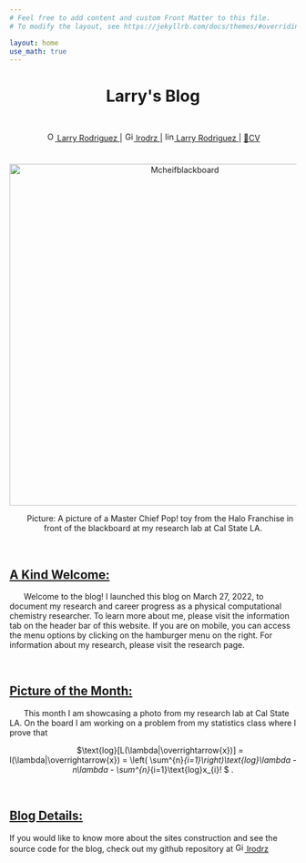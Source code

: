 ```yaml
---
# Feel free to add content and custom Front Matter to this file.
# To modify the layout, see https://jekyllrb.com/docs/themes/#overriding-theme-defaults

layout: home
use_math: true
---
```


<style type="text/css" media="screen">
  .center {
    margin: 10px auto;
    text-align: center;
  }
  p { text-indent: 25px; 
  }
  noind {
    text-indent: 0;
  }
</style>
<!-- Legend:           -->
<!-- noind = no indent -->

<div class="center">
<h1>Larry's Blog</h1>
</div>

<br>

<!-- Professional Socials -->
<div class="center">

<a href="https://orcid.org/0000-0002-2527-7204">
    <img alt="ORCID logo" src="https://info.orcid.org/wp-content/uploads/2019/11/orcid_16x16.png" width="16" height="16" />
    Larry Rodriguez
</a> |
<a href="https://github.com/lrodrz">
    <img alt="GitHub logo" src="https://github.githubassets.com/images/modules/logos_page/GitHub-Mark.png" width="16" height="16" />
    lrodrz
</a> |
<a href="https://www.linkedin.com/in/larry-r-073154203">
    <img alt="linkedinlogo" src="https://i.ibb.co/d25fhd6/In-Blue-96-2x.png" width="16" height="16" />
    Larry Rodriguez
</a> |
<a href="https://docs.google.com/document/d/1-94z5pGH82ASRE35aLlTAT7hAanZYivD/edit?usp=sharing&ouid=105026313310214492121&rtpof=true&sd=true">📄CV</a>

</div>
<!-- end Professional Socials -->

<br>

<div class="center">
<img src="https://i.ibb.co/cC8qBxk/IMG-9701.jpg" alt="Mcheifblackboard" title="MasterCheifBlackboard" width=600>


<p>Picture: A picture of a Master Chief Pop! toy from the Halo Franchise in front of the blackboard at my research lab at Cal State LA. </p></div>
<!-- must put the p and div at the end of the sentence here -->


<br>

<h2><u>A Kind Welcome: </u></h2>

Welcome to the blog! I launched this blog on March 27, 2022, to document my research and career progress as a physical computational chemistry researcher. To learn more about me, please visit the information tab on the header bar of this website. If you are on mobile, you can access the menu options by clicking on the hamburger menu on the right. For information about my research, please visit the research page.

<br>

<h2><u>Picture of the Month: </u></h2>
<!-- picture paragraph -->
<p>

This month I am showcasing a photo from my research lab at Cal State LA. On the board I am working on a problem from my statistics class where I prove that 

<div class="center">

$\text{log}[L(\lambda|\overrightarrow{x})] = l(\lambda|\overrightarrow{x}) = \left( \sum^{n}_{i=1}\right)\text{log}\lambda - n\lambda - \sum^{n}_{i=1}\text{log}x_{i}! $
.
</div>

</p>
<!-- end picture paragraph -->

<br>

<h2><u>Blog Details:</u></h2>
<!-- no ind is defined above, its for indentation -->
<noind> 
If you would like to know more about the sites construction and see the source code for the blog, check out my github repository at <a href="https://github.com/lrodrz">
    <img alt="GitHub logo" src="https://github.githubassets.com/images/modules/logos_page/GitHub-Mark.png" width="16" height="16" />
    lrodrz
</a>
</noind>
<br>





